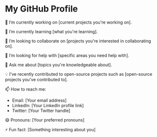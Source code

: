 # My GitHub Profile

🔭 I’m currently working on [current projects you're working on].

🌱 I’m currently learning [what you're learning].

👯 I’m looking to collaborate on [projects you're interested in collaborating on].

🤔 I’m looking for help with [specific areas you need help with].

💬 Ask me about [topics you're knowledgeable about].

💡 I've recently contributed to open-source projects such as [open-source projects you've contributed to].

📫 How to reach me:
- Email: [Your email address]
- LinkedIn: [Your LinkedIn profile link]
- Twitter: [Your Twitter handle]

😄 Pronouns: [Your preferred pronouns]

⚡ Fun fact: [Something interesting about you]
